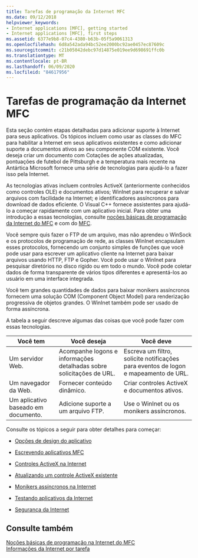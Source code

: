 ```yaml
---
title: Tarefas de programação da Internet MFC
ms.date: 09/12/2018
helpviewer_keywords:
- Internet applications [MFC], getting started
- Internet applications [MFC], first steps
ms.assetid: 6377e9b8-07c4-4380-b63b-05f5a9061313
ms.openlocfilehash: 6d8a542ada94bc52ee2000bc92ae0457ec87609c
ms.sourcegitcommit: c21b05042debc97d14875e019ee9d698691ffc0b
ms.translationtype: MT
ms.contentlocale: pt-BR
ms.lasthandoff: 06/09/2020
ms.locfileid: "84617956"
---
```

# <a name="mfc-internet-programming-tasks"></a>Tarefas de programação da Internet MFC

Esta seção contém etapas detalhadas para adicionar suporte à Internet para seus aplicativos. Os tópicos incluem como usar as classes do MFC para habilitar a Internet em seus aplicativos existentes e como adicionar suporte a documentos ativos ao seu componente COM existente. Você deseja criar um documento com Cotações de ações atualizadas, pontuações de futebol de Pittsburgh e a temperatura mais recente na Antártica Microsoft fornece uma série de tecnologias para ajudá-lo a fazer isso pela Internet.

As tecnologias ativas incluem controles ActiveX (anteriormente conhecidos como controles OLE) e documentos ativos; WinInet para recuperar e salvar arquivos com facilidade na Internet; e identificadores assíncronos para download de dados eficiente. O Visual C++ fornece assistentes para ajudá-lo a começar rapidamente com um aplicativo inicial. Para obter uma introdução a essas tecnologias, consulte [noções básicas de programação da Internet do MFC](mfc-internet-programming-basics.md) e com do [MFC](mfc-com.md).

Você sempre quis fazer o FTP de um arquivo, mas não aprendeu o WinSock e os protocolos de programação de rede, as classes WinInet encapsulam esses protocolos, fornecendo um conjunto simples de funções que você pode usar para escrever um aplicativo cliente na Internet para baixar arquivos usando HTTP, FTP e Gopher. Você pode usar o WinInet para pesquisar diretórios no disco rígido ou em todo o mundo. Você pode coletar dados de forma transparente de vários tipos diferentes e apresentá-los ao usuário em uma interface integrada.

Você tem grandes quantidades de dados para baixar monikers assíncronos fornecem uma solução COM (Component Object Model) para renderização progressiva de objetos grandes. O WinInet também pode ser usado de forma assíncrona.

A tabela a seguir descreve algumas das coisas que você pode fazer com essas tecnologias.

|Você tem|Você deseja|Você deve|
|--------------|-----------------|----------------|
|Um servidor Web.|Acompanhe logons e informações detalhadas sobre solicitações de URL.|Escreva um filtro, solicite notificações para eventos de logon e mapeamento de URL.|
|Um navegador da Web.|Fornecer conteúdo dinâmico.|Criar controles ActiveX e documentos ativos.|
|Um aplicativo baseado em documento.|Adicione suporte a um arquivo FTP.|Use o WinInet ou os monikers assíncronos.|

Consulte os tópicos a seguir para obter detalhes para começar:

- [Opções de design do aplicativo](application-design-choices.md)

- [Escrevendo aplicativos MFC](writing-mfc-applications.md)

- [Controles ActiveX na Internet](activex-controls-on-the-internet.md)

- [Atualizando um controle ActiveX existente](upgrading-an-existing-activex-control.md)

- [Monikers assíncronos na Internet](asynchronous-monikers-on-the-internet.md)

- [Testando aplicativos da Internet](testing-internet-applications.md)

- [Segurança da Internet](internet-security-cpp.md)

## <a name="see-also"></a>Consulte também

[Noções básicas de programação na Internet do MFC](mfc-internet-programming-basics.md)<br/>
[Informações da Internet por tarefa](internet-information-by-task.md)
